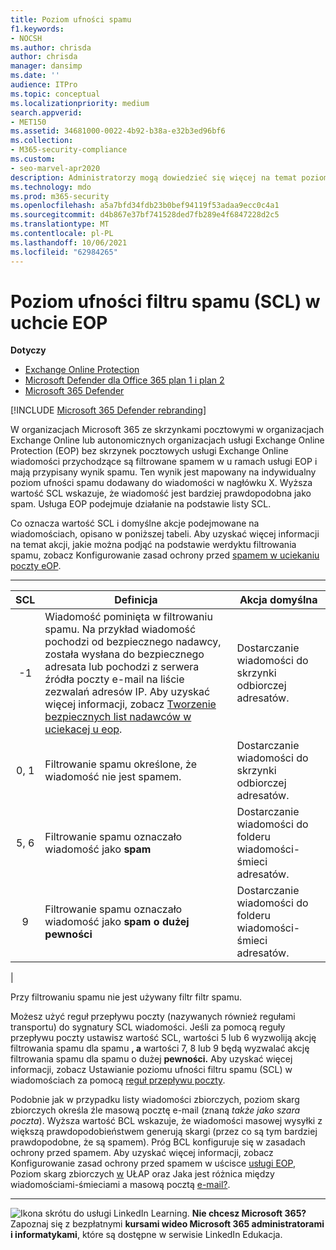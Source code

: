 ```yaml
---
title: Poziom ufności spamu
f1.keywords:
- NOCSH
ms.author: chrisda
author: chrisda
manager: dansimp
ms.date: ''
audience: ITPro
ms.topic: conceptual
ms.localizationpriority: medium
search.appverid:
- MET150
ms.assetid: 34681000-0022-4b92-b38a-e32b3ed96bf6
ms.collection:
- M365-security-compliance
ms.custom:
- seo-marvel-apr2020
description: Administratorzy mogą dowiedzieć się więcej na temat poziomu ufności filtru spamu stosowanego do wiadomości w Exchange Online Protection (EOP).
ms.technology: mdo
ms.prod: m365-security
ms.openlocfilehash: a5a7bfd34fdb23b0bef94119f53adaa9ecc0c4a1
ms.sourcegitcommit: d4b867e37bf741528ded7fb289e4f6847228d2c5
ms.translationtype: MT
ms.contentlocale: pl-PL
ms.lasthandoff: 10/06/2021
ms.locfileid: "62984265"
---
```

# <a name="spam-confidence-level-scl-in-eop"></a>Poziom ufności filtru spamu (SCL) w uchcie EOP

**Dotyczy**
- [Exchange Online Protection](exchange-online-protection-overview.md)
- [Microsoft Defender dla Office 365 plan 1 i plan 2](defender-for-office-365.md)
- [Microsoft 365 Defender](../defender/microsoft-365-defender.md)

[!INCLUDE [Microsoft 365 Defender rebranding](../includes/microsoft-defender-for-office.md)]

W organizacjach Microsoft 365 ze skrzynkami pocztowymi w organizacjach Exchange Online lub autonomicznych organizacjach usługi Exchange Online Protection (EOP) bez skrzynek pocztowych usługi Exchange Online wiadomości przychodzące są filtrowane spamem w u ramach usługi EOP i mają przypisany wynik spamu. Ten wynik jest mapowany na indywidualny poziom ufności spamu dodawany do wiadomości w nagłówku X. Wyższa wartość SCL wskazuje, że wiadomość jest bardziej prawdopodobna jako spam. Usługa EOP podejmuje działanie na podstawie listy SCL.

Co oznacza wartość SCL i domyślne akcje podejmowane na wiadomościach, opisano w poniższej tabeli. Aby uzyskać więcej informacji na temat akcji, jakie można podjąć na podstawie werdyktu filtrowania spamu, zobacz Konfigurowanie zasad ochrony przed [spamem w uciekaniu poczty eOP](configure-your-spam-filter-policies.md).

****

|SCL|Definicja|Akcja domyślna|
|:---:|---|---|
|-1|Wiadomość pominięta w filtrowaniu spamu. Na przykład wiadomość pochodzi od bezpiecznego nadawcy, została wysłana do bezpiecznego adresata lub pochodzi z serwera źródła poczty e-mail na liście zezwalań adresów IP. Aby uzyskać więcej informacji, zobacz [Tworzenie bezpiecznych list nadawców w uciekacej u eop](create-safe-sender-lists-in-office-365.md).|Dostarczanie wiadomości do skrzynki odbiorczej adresatów.|
|0, 1|Filtrowanie spamu określone, że wiadomość nie jest spamem.|Dostarczanie wiadomości do skrzynki odbiorczej adresatów.|
|5, 6|Filtrowanie spamu oznaczało wiadomość jako **spam**|Dostarczanie wiadomości do folderu wiadomości-śmieci adresatów.|
|9|Filtrowanie spamu oznaczało wiadomość jako **spam o dużej pewności**|Dostarczanie wiadomości do folderu wiadomości-śmieci adresatów.|
|

Przy filtrowaniu spamu nie jest używany filtr filtr spamu.

Możesz użyć reguł przepływu poczty (nazywanych również regułami transportu) do sygnatury SCL wiadomości. Jeśli za pomocą reguły przepływu poczty ustawisz wartość SCL, wartości 5 lub 6 wyzwoliją akcję filtrowania spamu dla spamu **, a** wartości 7, 8 lub 9 będą wyzwalać akcję filtrowania spamu dla spamu o dużej **pewności.** Aby uzyskać więcej informacji, zobacz Ustawianie poziomu ufności filtru spamu (SCL) w wiadomościach za pomocą [reguł przepływu poczty](/exchange/security-and-compliance/mail-flow-rules/use-rules-to-set-scl).

Podobnie jak w przypadku listy wiadomości zbiorczych, poziom skarg zbiorczych określa źle masową pocztę e-mail (znaną _także jako szara poczta_). Wyższa wartość BCL wskazuje, że wiadomości masowej wysyłki z większą prawdopodobieństwem generują skargi (przez co są tym bardziej prawdopodobne, że są spamem). Próg BCL konfiguruje się w zasadach ochrony przed spamem. Aby uzyskać więcej informacji, zobacz Konfigurowanie zasad ochrony przed spamem w uścisce [usługi EOP](configure-your-spam-filter-policies.md), Poziom skarg zbiorczych [w](bulk-complaint-level-values.md) UŁAP oraz Jaka jest różnica między wiadomościami-śmieciami a masową pocztą [e-mail?](what-s-the-difference-between-junk-email-and-bulk-email.md).

****

![Ikona skrótu do usługi LinkedIn Learning.](../../media/eac8a413-9498-4220-8544-1e37d1aaea13.png) **Nie chcesz Microsoft 365?** Zapoznaj się z bezpłatnymi **kursami wideo Microsoft 365 administratorami i informatykami**, które są dostępne w serwisie LinkedIn Edukacja.
